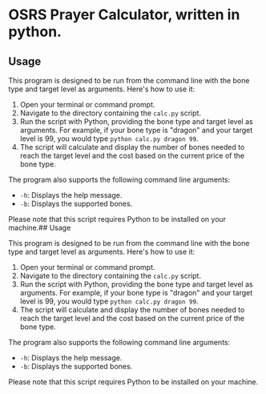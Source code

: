 # OSRS Prayer Calculator, written in python.

## Usage

This program is designed to be run from the command line with the bone type and target level as arguments. Here's how to use it:

1. Open your terminal or command prompt.
2. Navigate to the directory containing the `calc.py` script.
3. Run the script with Python, providing the bone type and target level as arguments. For example, if your bone type is "dragon" and your target level is 99, you would type `python calc.py dragon 99`.
4. The script will calculate and display the number of bones needed to reach the target level and the cost based on the current price of the bone type.

The program also supports the following command line arguments:

- `-h`: Displays the help message.
- `-b`: Displays the supported bones.

Please note that this script requires Python to be installed on your machine.## Usage

This program is designed to be run from the command line with the bone type and target level as arguments. Here's how to use it:

1. Open your terminal or command prompt.
2. Navigate to the directory containing the `calc.py` script.
3. Run the script with Python, providing the bone type and target level as arguments. For example, if your bone type is "dragon" and your target level is 99, you would type `python calc.py dragon 99`.
4. The script will calculate and display the number of bones needed to reach the target level and the cost based on the current price of the bone type.

The program also supports the following command line arguments:

- `-h`: Displays the help message.
- `-b`: Displays the supported bones.

Please note that this script requires Python to be installed on your machine.